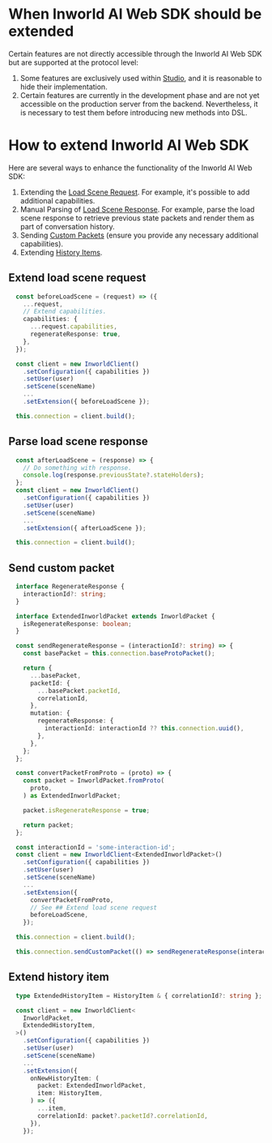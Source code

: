 # When Inworld AI Web SDK should be extended

Certain features are not directly accessible through the Inworld AI Web SDK but are supported at the protocol level:

1. Some features are exclusively used within [Studio](https://studio.inworld.ai), and it is reasonable to hide their implementation.
1. Certain features are currently in the development phase and are not yet accessible on the production server from the backend. Nevertheless, it is necessary to test them before introducing new methods into DSL.


# How to extend Inworld AI Web SDK

Here are several ways to enhance the functionality of the Inworld AI Web SDK:

1. Extending the [Load Scene Request](#extend-load-scene-request). For example, it's possible to add additional capabilities.
1. Manual Parsing of [Load Scene Response](#parse-load-scene-response). For example, parse the load scene response to retrieve previous state packets and render them as part of conversation history.
1. Sending [Custom Packets](#send-custom-packet) (ensure you provide any necessary additional capabilities).
1. Extending [History Items](#extend-history-item).


## Extend load scene request

```ts
  const beforeLoadScene = (request) => ({
    ...request,
    // Extend capabilities.
    capabilities: {
      ...request.capabilities,
      regenerateResponse: true,
    },
  });

  const client = new InworldClient()
    .setConfiguration({ capabilities })
    .setUser(user)
    .setScene(sceneName)
    ...
    .setExtension({ beforeLoadScene });

  this.connection = client.build();
```

## Parse load scene response

```ts
  const afterLoadScene = (response) => {
    // Do something with response.
    console.log(response.previousState?.stateHolders);
  };
  const client = new InworldClient()
    .setConfiguration({ capabilities })
    .setUser(user)
    .setScene(sceneName)
    ...
    .setExtension({ afterLoadScene });

  this.connection = client.build();
```

## Send custom packet

```ts
  interface RegenerateResponse {
    interactionId?: string;
  }

  interface ExtendedInworldPacket extends InworldPacket {
    isRegenerateResponse: boolean;
  }

  const sendRegenerateResponse = (interactionId?: string) => {
    const basePacket = this.connection.baseProtoPacket();

    return {
      ...basePacket,
      packetId: {
        ...basePacket.packetId,
        correlationId,
      },
      mutation: {
        regenerateResponse: {
          interactionId: interactionId ?? this.connection.uuid(),
        },
      },
    };
  };

  const convertPacketFromProto = (proto) => {
    const packet = InworldPacket.fromProto(
      proto,
    ) as ExtendedInworldPacket;

    packet.isRegenerateResponse = true;

    return packet;
  };

  const interactionId = 'some-interaction-id';
  const client = new InworldClient<ExtendedInworldPacket>()
    .setConfiguration({ capabilities })
    .setUser(user)
    .setScene(sceneName)
    ...
    .setExtension({
      convertPacketFromProto,
      // See ## Extend load scene request
      beforeLoadScene,
    });

  this.connection = client.build();

  this.connection.sendCustomPacket(() => sendRegenerateResponse(interactionId));
```

## Extend history item

```ts
  type ExtendedHistoryItem = HistoryItem & { correlationId?: string };

  const client = new InworldClient<
    InworldPacket,
    ExtendedHistoryItem,
  >()
    .setConfiguration({ capabilities })
    .setUser(user)
    .setScene(sceneName)
    ...
    .setExtension({
      onNewHistoryItem: (
        packet: ExtendedInworldPacket,
        item: HistoryItem,
      ) => ({
        ...item,
        correlationId: packet?.packetId?.correlationId,
      }),
    });
```
